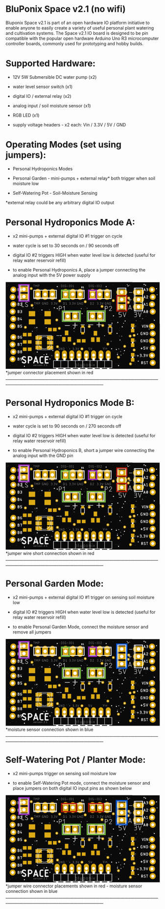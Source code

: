 # BluPonix Space v2.1 (no wifi)

Bluponix Space v2.1 is part of an open hardware IO platform initiative to enable anyone to easily create a variety of useful personal plant watering and cultivation systems. 
The Space v2.1 IO board is designed to be pin compatible with the popular open hardware Arduino Uno R3 microcomputer controller boards, commonly used for prototyping and hobby builds.


# Supported Hardware:

- 12V 5W Submersible DC water pump (x2)

- water level sensor switch (x1)

- digital IO / external relay (x2)

- analog input / soil moisture sensor (x1)

- RGB LED (x1)

- supply voltage headers - x2 each: Vin / 3.3V / 5V / GND



# Operating Modes (set using jumpers):

- Personal Hydroponics Modes

- Personal Garden - mini-pumps + external relay* both trigger when soil moisture low

- Self-Watering Pot - Soil-Moisture Sensing

*external relay could be any arbitrary digital IO output



# Personal Hydroponics Mode A:

- x2 mini-pumps + external digital IO #1 trigger on cycle

- water cycle is set to 30 seconds on / 90 seconds off

- digital IO #2 triggers HIGH when water level low is detected (useful for relay water reservoir refill)

- to enable Personal Hydroponics A, place a jumper connecting the analog input with the 5V power supply

<img src='./images/space_2.1_modeA.png' />
*jumper connector placement shown in red
________________________________________________________________________________________________________________________________


# Personal Hydroponics Mode B:

- x2 mini-pumps + external digital IO #1 trigger on cycle

- water cycle is set to 90 seconds on / 270 seconds off

- digital IO #2 triggers HIGH when water level low is detected (useful for relay water reservoir refill)

- to enable Personal Hydroponics B, short a jumper wire connecting the analog input with the GND pin

<img src='./images/space_2.1_modeB.png' />
*jumper wire short connection shown in red
________________________________________________________________________________________________________________________________


# Personal Garden Mode:

- x2 mini-pumps + external digital IO #1 trigger on sensing soil moisture low

- digital IO #2 triggers HIGH when water level low is detected (useful for relay water reservoir refill)

- to enable Personal Garden Mode, connect the moisture sensor and remove all jumpers

<img src='./images/space_2.1_modeC.png' />
*moisture sensor connection shown in blue
________________________________________________________________________________________________________________________________


# Self-Watering Pot / Planter Mode:

- x2 mini-pumps trigger on sensing soil moisture low

- to enable Self-Watering Pot mode, connect the moisture sensor and place jumpers on both digital IO input pins as shown below

<img src='./images/space_2.1_modeD.png' />
*jumper wire connector placements shown in red - moisture sensor connection shown in blue
________________________________________________________________________________________________________________________________
